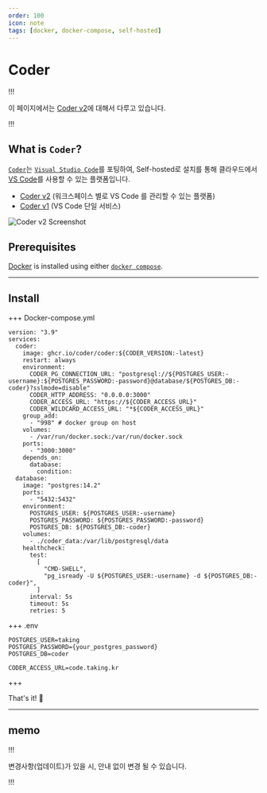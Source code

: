 ```yaml
---
order: 100
icon: note
tags: [docker, docker-compose, self-hosted]
---
```


# Coder

!!!

이 페이지에서는 [Coder v2](https://coder.com/docs/v2/latest)에 대해서 다루고 있습니다.

!!!

## What is `Coder`?

[`Coder`](https://coder.com/)는 [`Visual Studio Code`](https://code.visualstudio.com/)를 포팅하여, Self-hosted로 설치를 통해 클라우드에서 [VS Code](https://code.visualstudio.com/)를 사용할 수 있는 플랫폼입니다.

- [Coder v2](https://coder.com/docs/v2/latest) (워크스페이스 별로 VS Code 를 관리할 수 있는 플랫폼)
- [Coder v1](https://coder.com/docs/code-server/latest) (VS Code 단일 서비스)

![Coder v2 Screenshot](https://coder.com/_next/image?url=https%3A%2F%2Fraw.githubusercontent.com%2Fcoder%2Fcoder%2Fmain%2Fdocs%2Fimages%2Fhero-image.png&w=3840&q=100)

## Prerequisites

[Docker](https://docs.docker.com/engine/install/) is installed using either [`docker compose`](https://docs.docker.com/compose/).

---

## Install

+++ Docker-compose.yml

```
version: "3.9"
services:
  coder:
    image: ghcr.io/coder/coder:${CODER_VERSION:-latest}
    restart: always
    environment:
      CODER_PG_CONNECTION_URL: "postgresql://${POSTGRES_USER:-username}:${POSTGRES_PASSWORD:-password}@database/${POSTGRES_DB:-coder}?sslmode=disable"
      CODER_HTTP_ADDRESS: "0.0.0.0:3000"
      CODER_ACCESS_URL: "https://${CODER_ACCESS_URL}"
      CODER_WILDCARD_ACCESS_URL: "*${CODER_ACCESS_URL}"
    group_add:
      - "998" # docker group on host
    volumes:
      - /var/run/docker.sock:/var/run/docker.sock
    ports:
      - "3000:3000"
    depends_on:
      database:
        condition:
  database:
    image: "postgres:14.2"
    ports:
      - "5432:5432"
    environment:
      POSTGRES_USER: ${POSTGRES_USER:-username}
      POSTGRES_PASSWORD: ${POSTGRES_PASSWORD:-password}
      POSTGRES_DB: ${POSTGRES_DB:-coder}
    volumes:
      - ./coder_data:/var/lib/postgresql/data
    healthcheck:
      test:
        [
          "CMD-SHELL",
          "pg_isready -U ${POSTGRES_USER:-username} -d ${POSTGRES_DB:-coder}",
        ]
      interval: 5s
      timeout: 5s
      retries: 5
```

+++ .env

```
POSTGRES_USER=taking
POSTGRES_PASSWORD={your_postgres_password}
POSTGRES_DB=coder

CODER_ACCESS_URL=code.taking.kr
```

+++

That's it! :tada:

---

## memo

!!!

변경사항(업데이트)가 있을 시, 안내 없이 변경 될 수 있습니다.

!!!
